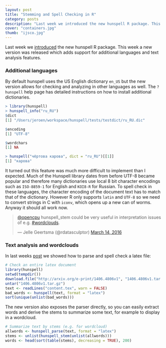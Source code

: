 ```yaml
---
layout: post
title: "Stemming and Spell Checking in R"
category: posts
description: "Last week we introduced the new hunspell R package. This week a new version was released which adds support for additional languages and text analysis features."
cover: "containers.jpg"
thumb: "ijsco.jpg"
---
```


Last week we [introduced](https://www.opencpu.org/posts/hunspell-release/) the new hunspell R package. This week a new version was released which adds support for additional languages and text analysis features. 

### Additional languages

By default hunspell uses the US English dictionary `en_US` but the new version allows for checking and analyzing in other languages as well. The `?hunspell` help page has detailed instructions on how to install additional dictionaries.


```r
> library(hunspell)
> hunspell_info("ru_RU")
$dict
[1] "/Users/jeroen/workspace/hunspell/tests/testdict/ru_RU.dic"

$encoding
[1] "UTF-8"

$wordchars
[1] NA
```

```r
> hunspell("чёртова карова", dict = "ru_RU")[[1]]
[1] "карова"
```

It turned out this feature was much more difficult to implement than I expected. Much of the Hunspell library dates from before UTF-8 became popular and therefore many dictionaries use local 8 bit character encodings such as `ISO-8859-1` for English and `KOI8-R` for Russian. To spell check in these languages, the character encoding of the document text has to match that of the dictionary. However R only supports `latin` and `UTF-8` so we need to convert strings in C with `iconv`, which opens up a new can of worms. Anyway it should all work now.


<blockquote class="twitter-tweet" data-lang="en"><p lang="en" dir="ltr"><a href="https://twitter.com/opencpu">@opencpu</a> hunspell_stem could be very useful in interpretation issues of e.g. <a href="https://twitter.com/hashtag/wordclouds?src=hash">#wordclouds</a>.</p>&mdash; Jelle Geertsma (@rdatasculptor) <a href="https://twitter.com/rdatasculptor/status/709320443778506752">March 14, 2016</a></blockquote>
<script async src="//platform.twitter.com/widgets.js" charset="utf-8"></script>


### Text analysis and wordclouds

In last weeks [post](https://www.opencpu.org/posts/hunspell-release/) we showed how to parse and spell check a latex file:

```r
# Check an entire latex document
library(hunspell)
setwd(tempdir())
download.file("http://arxiv.org/e-print/1406.4806v1", "1406.4806v1.tar.gz",  mode = "wb")
untar("1406.4806v1.tar.gz")
text <- readLines("content.tex", warn = FALSE)
bad_words <- hunspell(text, format = "latex")
sort(unique(unlist(bad_words)))
```

The new version also exposes the parser directly, so you can easily extract words and derive the stems to summarize some text, for example to display in a wordcloud.

```r
# Summarize text by stems (e.g. for wordcloud)
allwords <- hunspell_parse(text, format = "latex")
stems <- unlist(hunspell_stem(unlist(allwords)))
words <- head(sort(table(stems), decreasing = TRUE), 200)
```



